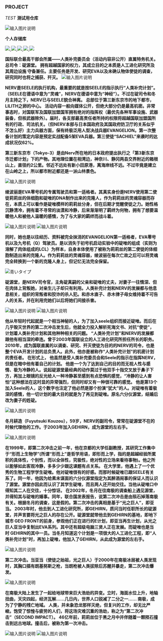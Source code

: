 ###  PROJECT

 _TEST_ 
 **测试用仓库** 

![输入图片说明](https://images.gitee.com/uploads/images/2021/0523/174520_9ce6b38a_8298577.gif "1.gif")

 **个人存储库**  

<a target="_blank" href="https://gitee.com/lyskzjj/project/blob/master/LICENSE">
	  <img src="https://img.shields.io/badge/license-GPL%203.0-g" ></img>
	</a>
<a target="_blank" href="https://space.bilibili.com/25916091">
	  <img src="https://img.shields.io/badge/哔哩哔哩%20个人中心-Release 2.6.1-1E90FF" ></img>
	</a>
<a target="_blank" href="https://lyskzjj.gitee.io/project">
	  <img src="https://img.shields.io/badge/Arknights%20-Version 1.8-FF83FA" ></img>
	</a>
<a target="_blank" href="https://steamcommunity.com/profiles/76561198145088635/">
	  <img src="https://img.shields.io/badge/Steam 我的主页%20-2.0-FFFF00" ></img>
	</a>
<a target="_blank" href="https://zh.moegirl.org.cn/%E6%96%B0%E4%B8%96%E7%BA%AA%E7%A6%8F%E9%9F%B3%E6%88%98%E5%A3%AB">
	  <img src="https://img.shields.io/badge/EVA 萌娘百科%20-☆Kira~-pink" ></img>
	</a>

   **国际联合最高干部会所属——人类补完委员会（活动内容非公开）直属特务机关。 总司令：碇源堂。 拥有超越国家的权力，其成立目的之本质是人工进化研究所及其周边设施 守备兼任。主要任务是开发、研究EVA以及未确认物体使徒的调查，研究同时也将之捕获、歼灭。** 
![输入图片说明](https://images.gitee.com/uploads/images/2021/0523/194110_ca214e30_8298577.jpeg "188224.jpg")

 **NERV是SEELE的执行机构，最重要的就是按SEELE的指示执行“人类补完计划”。（SEELE在德语中意为“灵魂”，NERV在德语中意为“神经”）。不过在碇司令和冬月主持之下，NERV已与SEELE貌合神离。 总部位于第三新东京市的地下都市，LILITH之卵的中心。 活动内容一般向媒体公开，但绝大部分仍是最高机密。非常事态时，对国联军及国联加盟国军拥有绝对的指挥权（最优先各种军事设施、武器装备，但核武器除外）。届时，各支部最高责任者所持的权限将超越国联加盟国所有的行政、司法机关。（但NERV本部与日本国政府及其国政府防卫厅的关系似乎不怎么好）主力兵器方面，保有终极泛用人型决战兵器EVANGELION。第一次整备计划的策定内容是预定实战配备5架EVA兵器。第三使徒“SACHIEL”来袭时的达成状况仅62%。** 

 **第三新东京市（Tokyo-3）是由Nerv所在地的日本政府提出执行之「第3新东京市迁都计划」下的产物。其地理位置在相湾边，神奈川、静冈两县交界附近的箱根山上，直径约2公里。邻近不远处有新小田原港，离海岸线不远。不过毕竟是建立在山岭之上，所以都市附近都还是一派山林景色。** 
 
![输入图片说明](https://images.gitee.com/uploads/images/2021/0523/194610_3f433d97_8298577.jpeg "第3新东京市")

 **绫波丽是EVA零号机的专属驾驶员和第一适格者。其真实身份是NERV使用第二使徒莉莉丝的体细胞和碇唯的DNA制作出来的克隆人，作为莉莉丝的灵魂容器而存在，本质上可以看作是碇唯模样的莉莉丝分身，但在后期才觉醒使徒之力。她性格沉静清冷，拥有着不寻常的淡漠和冷静，后来渐渐明了羁绊为何物，拥有了想要温暖他人和被他人温暖的感情，为了与大家的羁绊而战斗着。** 
 
![输入图片说明](https://images.gitee.com/uploads/images/2021/0523/195442_4f58148d_8298577.jpeg "绫波丽")
![输入图片说明](https://images.gitee.com/uploads/images/2021/0523/195629_2c8127e9_8298577.jpeg "绫波丽")

 **同时，她也是以往经历、资料被完全抹消的EVANGELION第一适格者，EVA零号机以及九号机（Q）驾驶员。是以消失于初号机启动实验中的碇唯的组成（实则为溶解了肉体组成的LCL）为样本，自身本体使用了被称为莉莉丝的第二使徒的体细胞制造出来的克隆人。作为莉莉丝的灵魂容器，绫波丽在每次亡故之后可以将灵魂完全转换到一个新的克隆人身上，但记忆无法完全保留。** 
 
![青いタイプ](https://images.gitee.com/uploads/images/2021/0523/185302_ef6bcd9f_8298577.jpeg "绫波丽") 

 **碇源堂，是NERV司令官，主角碇真嗣的父亲和碇唯的丈夫，对妻子一往情深、但在肉体上背叛她，对亲生儿子却只有利用。人类补完计划和NERV的发展都与他息息相关，组织的背叛者和狡诈的杀人犯。和赤木直子、赤木律子母女维持着不可告人的关系，并在利用完她们以后将她们间接杀害。** 
 
![输入图片说明](https://images.gitee.com/uploads/images/2021/0523/200129_803d7bbc_8298577.jpeg "碇源堂")
![输入图片说明](https://images.gitee.com/uploads/images/2021/0523/200249_f6c8c4df_8298577.jpeg "碇源堂")


 **他从年轻时代起就是一个相当神秘的人，为了加入seele组织而接近碇唯。而后在几乎毁灭世界的第二次冲击发生后，他就全力投入解析死海文书、对抗“使徒”，计划着人类补完计划和其他种种相关的问题。
“人类补完计划”和NERV的发展都跟他有相当深的牵连。曾于2003年国联设立的人工进化研究所担任所长的职务。2010年，成为国联直属的以调查、研究、歼灭使徒为目的的NERV的司令，也是整个EVA开发计划的总负责人。此外，他亦是被称作“人类补完计划”的机密计划的责任者。
在形式上， 他虽然是受人类补完委员会和Seele的指示在指挥NERV，但是在暗中他有着自己的计划。
他是一个为了达到自己的目的而无视人性与感情、极为冷静的人。说起碇源堂最经典的动作莫过于他双手十指交叉放于鼻子下方，再加上眼镜的反光给人一种冷静甚至感到有点恐惧的感觉，“冷静的让人害怕”这种想法在这时显的异常强烈，但同时却又有一种很可靠的感觉。
他是第13个加入Seele的人，这个数字也注定了他必然是那个扮演“犹大”的人。对碇唯有着极深的感情，他一切计划的最大目的就是为了再见到碇唯。原名六分仪源堂，结婚后改为妻子的姓碇。** 

![输入图片说明](https://images.gitee.com/uploads/images/2021/0523/200217_79962bff_8298577.jpeg "碇源堂")

 **冬月耕造（Fuyutsuki Kouzou），59岁，NERV的副司令，常常在碇源堂不在的时候代理他的工作。于2003年加入GEHIRN，成为源堂的左右手。** 

![输入图片说明](https://images.gitee.com/uploads/images/2021/0523/201258_3155de01_8298577.jpeg "冬月耕造")

 **在1999年，即第二次冲击之前一年，他在京都的大学任副教授，其研究工作集中于“形而上生物学”(所谓“形而上”是哲学用语，即形而上学，指的是超越经验所累积的具体性，个别性，而以全体性，究极性，绝对性的立场来看待事物)。他之所以能够如此客观冷静，多多少少跟这课题有点关系。
在大学里，他遇上了一个优秀的生物工程学学生碇唯。他对碇唯很有的好感。而那时候碇唯已跟SEELE有关系了。同一年，他因为给素未谋面的六分仪源堂指定为其醉酒闹事的保证人而认识了源堂。源堂亦因此而认识了其学生碇唯，而且两人还开始交往。当他从碇唯口中得知其二人在交往，十分惊讶。
在2002年，冬月在往南极的调查船上遇见源堂，并得知其与碇唯的婚事。同年，联合国发表报告，说第二次冲击是由殒石掉落南极有关。根据冬月的调查，这是假的。第二次冲击的真相是基于“光之巨人”，即亚当。
2003年时，他去到人工进化研究所，即GEHIRN，质问当时任职所长的碇源堂，并声言要将光之巨人的存在公开。碇源堂就带他去到GEHIRN的基地，即地下城市 GEO FRONT的前身，参观他们正在进行的E计划，即亚当再生计划，从光之巨人亚当中复制出EVA系列。其中还有超级电脑三贤人正在发展。而碇唯也是当时 GEHIRN的其中一员。当冬月知道这个计划是一项很大的人工进化工程，即“人类补完计划”时，再加上碇唯，他加入了GEHIRN，从此成为源堂的左右手。** 

![输入图片说明](https://images.gitee.com/uploads/images/2021/0523/201334_e9e83af7_8298577.jpeg "冬月耕造")

 **第二次冲击。当亚当（使徒之始祖，光之巨人）于2000年在南极冰层被人类发现时，其胸口插有朗基努斯之枪，当朗枪被人类拔除后苏醒并暴走，第二次冲击爆发。** 
 
![输入图片说明](https://images.gitee.com/uploads/images/2021/0523/211234_0c0d977d_8298577.jpeg "Impact")

 **在南极大陆上发生了一起给地球带来巨大浩劫的异变。立时，海面水位上升，地轴扭曲，天灾四起，经济瓦解……几日内，世界人口锐减了二分之一……
南极，成为了宁静的残亡地域。
人类，并未象恐龙那样灭绝，但复兴的工作，却无比严峻。饱受了惊惶与疲劳的人们，将这场灾难沉重的浩劫，称之为“第二次冲击”（SECOND IMPACT）。
46亿年前，莉莉丝位于黑之月中并伴随着一颗陨石撞击到远古地球。撞击后，被称为第一次冲击。** 

![输入图片说明](https://images.gitee.com/uploads/images/2021/0523/211256_5fb718e8_8298577.jpeg "Impact")
![输入图片说明](https://images.gitee.com/uploads/images/2021/0523/211308_00c9bd39_8298577.jpeg "Impact")
